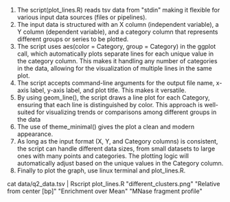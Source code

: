 1. The script(plot_lines.R) reads tsv data from "stdin" making it flexible for various input data sources (files or pipelines).
2. The input data is structured with an X column (independent variable), a Y column (dependent variable), and a category column that represents different groups or series to be plotted.
3. The script uses aes(color = Category, group = Category) in the ggplot call, which automatically plots separate lines for each unique value in the category column. This makes it handling any number of categories in the data, allowing for the visualization of multiple lines in the same plot.
4. The script accepts command-line arguments for the output file name, x-axis label, y-axis label, and plot title. This makes it versatile.
5. By using geom_line(), the script draws a line plot for each Category, ensuring that each line is distinguished by color. This approach is well-suited for visualizing trends or comparisons among different groups in the data
6. The use of theme_minimal() gives the plot a clean and modern appearance.
7. As long as the input format (X, Y, and Category columns) is consistent, the script can handle different data sizes, from small datasets to large ones with many points and categories. The plotting logic will automatically adjust based on the unique values in the Category column.
8. Finally to plot the graph, use linux terminal and plot_lines.R.
   
cat data/q2_data.tsv | Rscript plot_lines.R "different_clusters.png" "Relative from center [bp]" "Enrichment over Mean" "MNase fragment profile"

